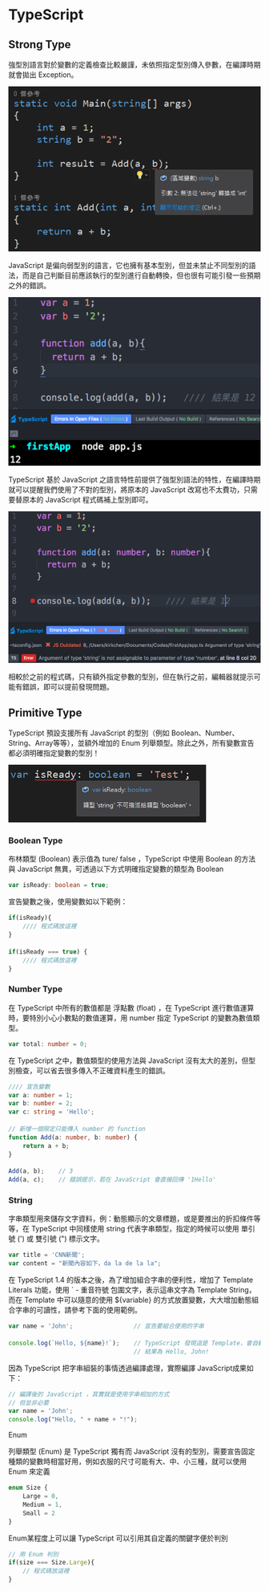 # TypeScript

## Strong Type

強型別語言對於變數的定義檢查比較嚴謹，未依照指定型別傳入參數，在編譯時期就會拋出 Exception。

![img](../captures/anjee_typescript_001.png)

JavaScript 是偏向弱型別的語言，它也擁有基本型別，但並未禁止不同型別的語法，而是自己判斷目前應該執行的型別進行自動轉換，但也很有可能引發一些預期之外的錯誤。

![img](../captures/anjee_typescript_002.png)

TypeScript 基於 JavaScript 之語言特性前提供了強型別語法的特性，在編譯時期就可以提醒我們使用了不對的型別，將原本的 JavaScript 改寫也不太費功，只需要替原本的 JavaScript 程式碼補上型別即可。

![img](../captures/anjee_typescript_003.png)

相較於之前的程式碼，只有額外指定參數的型別，但在執行之前，編輯器就提示可能有錯誤，即可以提前發現問題。

## Primitive Type

TypeScript 預設支援所有 JavaScript 的型別（例如 Boolean、Number、String、Array等等），並額外增加的 Enum 列舉類型。除此之外，所有變數宣告都必須明確指定變數的型別！

![img](../captures/anjee_typescript_004.png)

### Boolean Type

布林類型 (Boolean) 表示值為 ture/ false ，TypeScript 中使用 Boolean 的方法與 JavaScript 無異，可透過以下方式明確指定變數的類型為 Boolean

```typescript
var isReady: boolean = true;
```

宣告變數之後，使用變數如以下範例：

```typescript
if(isReady){
    //// 程式碼放這裡
}

if(isReady === true) {
    //// 程式碼放這裡
}
```

### Number Type

在 TypeScript 中所有的數值都是 浮點數 (float) ，在 TypeScript 進行數值運算時，要特別小心小數點的數值運算，用 number 指定 TypeScript 的變數為數值類型。

```typescript
var total: number = 0;
```

在 TypeScript 之中，數值類型的使用方法與 JavaScript 沒有太大的差別，但型別檢查，可以省去很多傳入不正確資料產生的錯誤。

```typescript
//// 宣告變數
var a: number = 1;
var b: number = 2;
var c: string = 'Hello';

// 新增一個限定只能傳入 number 的 function
function Add(a: number, b: number) {
    return a + b;
}
    
Add(a, b);    // 3
Add(a, c);    // 錯誤提示，若在 JavaScript 會直接回傳 '1Hello'
```

### String

字串類型用來儲存文字資料，例：動態顯示的文章標題，或是要推出的折扣條件等等，在 TypeScript 中同樣使用 string 代表字串類型，指定的時候可以使用 單引號 (') 或 雙引號 (") 標示文字。

```typescript
var title = 'CNN新聞';
var content = "新聞內容如下，da la de la la";
```


在 TypeScript 1.4 的版本之後，為了增加組合字串的便利性，增加了 Template Literals 功能，使用 ` - 重音符號 包圍文字，表示這串文字為 Template String，而在 Template 中可以隨意的使用 ${variable} 的方式放置變數，大大增加動態組合字串的可讀性，請參考下面的使用範例。

```typescript
var name = 'John';                 // 宣告要組合使用的字串

console.log(`Hello, ${name}!`);    // TypeScript 發現這是 Template，會自動把 name代入
                                   // 結果為 Hello, John!
```


因為 TypeScript 把字串組裝的事情透過編譯處理，實際編譯 JavaScript成果如下：

```typescript
// 編譯後的 JavaScript ，其實就是使用字串相加的方式
// 但並非必要
var name = 'John'; 
console.log("Hello, " + name + "!");
```

Enum

列舉類型 (Enum) 是 TypeScript 獨有而 JavaScript 沒有的型別，需要宣告固定種類的變數時相當好用，例如衣服的尺寸可能有大、中、小三種，就可以使用 Enum 來定義

```typescript
enum Size {
    Large = 0,
    Medium = 1,
    Small = 2    
}
```


Enum某程度上可以讓 TypeScript 可以引用其自定義的關鍵字便於判別

```typescript
// 用 Enum 判別
if(size === Size.Large){
    // 程式碼放這裡
}
```

